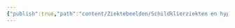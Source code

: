 ```yaml
---
{"publish":true,"path":"content/Ziektebeelden/Schildklierziekten en hypogonadisme bij de man.md","permalink":"/content/ziektebeelden/schildklierziekten-en-hypogonadisme-bij-de-man/","title":"Schildklierziekten en hypogonadisme bij de man","draft":true,"tags":["draft","Endocrinologie/Schildklier","Endocrinologie/Gonadotroop","Ziektebeeld"]}
---
```


